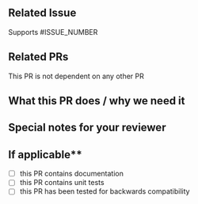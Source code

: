 <!--  Thanks for sending a pull request!  Here are some tips for you:
1. Make sure to read the Contributing Guide before submitting your PR: https://github.com/IBM/lm-desk/blob/main/CONTRIBUTING.md
2. If this PR closes another issue, add 'closes #<issue number>' somewhere in the PR summary. GitHub will automatically close that issue when this PR gets merged. Alternatively, adding 'refs #<issue number>' will not close the issue, but help provide the reviewer more context.-->

## Related Issue
Supports #ISSUE_NUMBER

## Related PRs
This PR is not dependent on any other PR

## What this PR does / why we need it

## Special notes for your reviewer

## If applicable**
- [ ] this PR contains documentation
- [ ] this PR contains unit tests
- [ ] this PR has been tested for backwards compatibility
